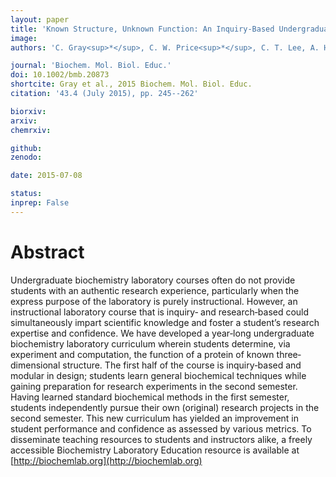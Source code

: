 ```yaml
---
layout: paper
title: 'Known Structure, Unknown Function: An Inquiry-Based Undergraduate Biochemistry Laboratory Course'
image: 
authors: 'C. Gray<sup>*</sup>, C. W. Price<sup>*</sup>, C. T. Lee, A. H. Dewald, M. A. Cline, C. E. McAnany, L. Columbus<sup>$</sup>, and C. Mura<sup>$</sup>'

journal: 'Biochem. Mol. Biol. Educ.'
doi: 10.1002/bmb.20873
shortcite: Gray et al., 2015 Biochem. Mol. Biol. Educ.
citation: '43.4 (July 2015), pp. 245--262'

biorxiv: 
arxiv: 
chemrxiv: 

github: 
zenodo: 

date: 2015-07-08

status: 
inprep: False
---
```


# Abstract

Undergraduate biochemistry laboratory courses often do not provide students with an authentic research experience, particularly when the express purpose of the laboratory is purely instructional. However, an instructional laboratory course that is inquiry‐ and research‐based could simultaneously impart scientific knowledge and foster a student’s research expertise and confidence. We have developed a year‐long undergraduate biochemistry laboratory curriculum wherein students determine, via experiment and computation, the function of a protein of known three‐dimensional structure. The first half of the course is inquiry‐based and modular in design; students learn general biochemical techniques while gaining preparation for research experiments in the second semester. Having learned standard biochemical methods in the first semester, students independently pursue their own (original) research projects in the second semester. This new curriculum has yielded an improvement in student performance and confidence as assessed by various metrics. To disseminate teaching resources to students and instructors alike, a freely accessible Biochemistry Laboratory Education resource is available at [http://biochemlab.org](http://biochemlab.org)
